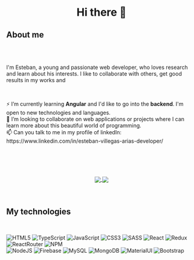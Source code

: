 <h1 align="center">  Hi there 👋 </h1>

<h2> About me </h2>
<br/>
<br/>

<p> I'm Esteban, a young and passionate web developer, who loves research and learn about his interests. I like to collaborate with others, get good results in my works and  <p>
  <br/>

<div style="margin-bottom: 50px;">
⚡ I’m currently learning <b>Angular</b> and I'd like to go into the <b>backend</b>. I'm open to new technologies and languages. <br/>
👯 I’m looking to collaborate on web applications or projects where I can learn more about this beautiful world of programming. <br/>
📫 Can you talk to me in my profile of linkedIn:   https://www.linkedin.com/in/esteban-villegas-arias-developer/ <br/>
</div>

  
  <br/>
  <br/>
<div align="center">
  <a href="https://github.com/anuraghazra/github-readme-stats">
    <img align="center" src="https://github-readme-stats.vercel.app/api/top-langs/?username=jeva2002&theme=synthwave" />
  </a>
  <a href="https://github.com/anuraghazra/github-readme-stats">
    <img align="center" src="https://github-readme-stats.vercel.app/api?username=jeva2002&theme=synthwave" />
  </a>
</div>

<br/>
<br/>

<h2> My technologies </h2>

<br/>

![HTML5](https://img.shields.io/badge/html5-%23E34F26.svg?style=for-the-badge&logo=html5&logoColor=white) 
![TypeScript](https://img.shields.io/badge/TypeScript-007ACC?style=for-the-badge&logo=typescript&logoColor=white)
![JavaScript](https://img.shields.io/badge/javascript-%23323330.svg?style=for-the-badge&logo=javascript&logoColor=%23F7DF1E) 
![CSS3](https://img.shields.io/badge/css3-%231572B6.svg?style=for-the-badge&logo=css3&logoColor=white) 
![SASS](https://img.shields.io/badge/SASS-ff69b4.svg?style=for-the-badge&logo=SASS&logoColor=white) 
![React](https://img.shields.io/badge/React-61DAFB.svg?style=for-the-badge&logo=React&logoColor=white) 
![Redux](https://img.shields.io/badge/Redux-593D88.svg?style=for-the-badge&logo=Redux&logoColor=white) 
![ReactRouter](https://img.shields.io/badge/React_Router-CA4245?style=for-the-badge&logo=react-router&logoColor=white)
![NPM](https://img.shields.io/badge/NPM-C8372A.svg?style=for-the-badge&logo=npm&logoColor=white)  
![NodeJS](https://img.shields.io/badge/Node.js-339933?style=for-the-badge&logo=nodedotjs&logoColor=white)
![Firebase](https://img.shields.io/badge/firebase-F4810A.svg?style=for-the-badge&logo=firebase&logoColor=white) 
![MySQL](https://img.shields.io/badge/MySQL-005C84?style=for-the-badge&logo=mysql&logoColor=white)
![MongoDB](https://img.shields.io/badge/MongoDB-4EA94B?style=for-the-badge&logo=mongodb&logoColor=white)
![MaterialUI](https://img.shields.io/badge/MaterialUI-007FFF?style=for-the-badge&logo=mui&logoColor=A86454) 
![Bootstrap](https://img.shields.io/badge/Bootstrap-7431F8.svg?style=for-the-badge&logo=Bootstrap&logoColor=white)

